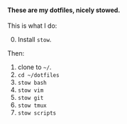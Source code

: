 #### These are my dotfiles, nicely stowed.

This is what I do:

0. Install `stow`.

Then:

1. clone to `~/`.
2. `cd ~/dotfiles`
3. `stow bash`
4. `stow vim`
5. `stow git`
6. `stow tmux`
7. `stow scripts`
